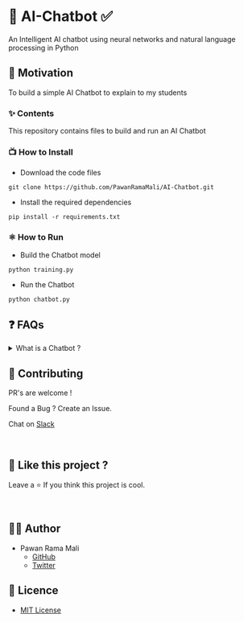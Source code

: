 # 🍭 AI-Chatbot ✅

An Intelligent AI chatbot using neural networks and natural language processing in Python

## 🌻 Motivation

To build a simple AI Chatbot to explain to my students

### ✨ Contents 

This repository contains files to build and run an AI Chatbot 

### 📺 How to Install 

* Download the code files

```
git clone https://github.com/PawanRamaMali/AI-Chatbot.git 

```

* Install the required dependencies 

```
pip install -r requirements.txt 
```

### ⚛ How to Run

* Build the Chatbot model 

```
python training.py
```

* Run the Chatbot  
```
python chatbot.py
```


## ❓ FAQs

<!-- faq 1 -->
<details>
<summary> What is a Chatbot ? </summary>
<br/>

A chatbot is merely a computer program that fundamentally simulates human conversations. It allows a form of interaction between a human and a machine the communication, which happens via messages or voice command. would also make creating reactive bindings awkward. That's why it is **strongly recommended to store all the state into a single object** by using useRS only once !

---
</details>

## 💙 Contributing

PR's are welcome !

Found a Bug ? Create an Issue.

Chat on [Slack](https://join.slack.com/t/newworkspace-9gk8128/shared_invite/zt-w6xv6tzr-gbHlelZiLQocs_twNmOypg)

<br/>


## 💖 Like this project ?

Leave a ⭐ If you think this project is cool.

<br/>


## 👨‍💻 Author

* Pawan Rama Mali 
  * [GitHub](https://github.com/PawanRamaMali) 
  * [Twitter](https://twitter.com/PawanRamaMali) 


## 🍁 Licence

* [MIT License](LICENSE)

